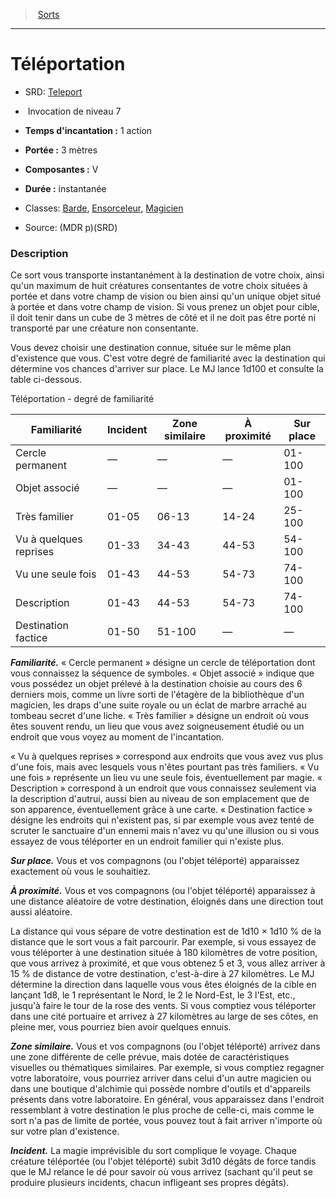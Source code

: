 ﻿---
!SpellItem
Family: SpellHD
Name: Téléportation
AltName: '[Teleport](srd_spells_teleport.md)'
Type: Invocation
Level: 7
CastingTime: 1 action
Range: 3 mètres
Components: V
Duration: instantanée
Classes: '[Barde](hd_bard.md), [Ensorceleur](hd_sorcerer.md), [Magicien](hd_wizard.md)'
Source: (MDR p)(SRD)
Id: spells_hd.md#téléportation
ParentLink: spells_hd.md#sorts
ParentName: Sorts
NameLevel: 1
Attributes: {}
AttributesDictionary: >+
  {}

---
> [Sorts](hd_spells.md)

---

# Téléportation

- SRD: [Teleport](srd_spells_teleport.md)

-  Invocation de niveau 7

- **Temps d'incantation :** 1 action

- **Portée :** 3 mètres

- **Composantes :** V

- **Durée :** instantanée

- Classes: [Barde](hd_bard.md), [Ensorceleur](hd_sorcerer.md), [Magicien](hd_wizard.md)

- Source: (MDR p)(SRD)

### Description

Ce sort vous transporte instantanément à la destination de votre choix, ainsi qu'un maximum de huit créatures consentantes de votre choix situées à portée et dans votre champ de vision ou bien ainsi qu'un unique objet situé à portée et dans votre champ de vision. Si vous prenez un objet pour cible, il doit tenir dans un cube de 3 mètres de côté et il ne doit pas être porté ni transporté par une créature non consentante.

Vous devez choisir une destination connue, située sur le même plan d'existence que vous. C'est votre degré de familiarité avec la destination qui détermine vos chances d'arriver sur place. Le MJ lance 1d100 et consulte la table ci-dessous.

Téléportation - degré de familiarité

|Familiarité|Incident|Zone similaire|À proximité|Sur place|
|---|---|---|---|---|
|Cercle permanent|—|—|—|01-100|
|Objet associé|—|—|—|01-100|
|Très familier|01-05|06-13|14-24|25-100|
|Vu à quelques reprises|01-33|34-43|44-53|54-100|
|Vu une seule fois|01-43|44-53|54-73|74-100|
|Description|01-43|44-53|54-73|74-100|
|Destination factice|01-50|51-100|—|—|

**_Familiarité._** « Cercle permanent » désigne un cercle de téléportation dont vous connaissez la séquence de symboles. « Objet associé » indique que vous possédez un objet prélevé à la destination choisie au cours des 6 derniers mois, comme un livre sorti de l'étagère de la bibliothèque d'un magicien, les draps d'une suite royale ou un éclat de marbre arraché au tombeau secret d'une liche. « Très familier » désigne un endroit où vous êtes souvent rendu, un lieu que vous avez soigneusement étudié ou un endroit que vous voyez au moment de l'incantation.

« Vu à quelques reprises » correspond aux endroits que vous avez vus plus d'une fois, mais avec lesquels vous n'êtes pourtant pas très familiers. « Vu une fois » représente un lieu vu une seule fois, éventuellement par magie. « Description » correspond à un endroit que vous connaissez seulement via la description d'autrui, aussi bien au niveau de son emplacement que de son apparence, éventuellement grâce à une carte. « Destination factice » désigne les endroits qui n'existent pas, si par exemple vous avez tenté de scruter le sanctuaire d'un ennemi mais n'avez vu qu'une illusion ou si vous essayez de vous téléporter en un endroit familier qui n'existe plus.

**_Sur place._** Vous et vos compagnons (ou l'objet téléporté) apparaissez exactement où vous le souhaitiez.

**_À proximité._** Vous et vos compagnons (ou l'objet téléporté) apparaissez à une distance aléatoire de votre destination, éloignés dans une direction tout aussi aléatoire.

La distance qui vous sépare de votre destination est de 1d10 × 1d10 % de la distance que le sort vous a fait parcourir. Par exemple, si vous essayez de vous téléporter à une destination située à 180 kilomètres de votre position, que vous arrivez à proximité, et que vous obtenez 5 et 3, vous allez arriver à 15 % de distance de votre destination, c'est-à-dire à 27 kilomètres. Le MJ détermine la direction dans laquelle vous vous êtes éloignés de la cible en lançant 1d8, le 1 représentant le Nord, le 2 le Nord-Est, le 3 l'Est, etc., jusqu'à faire le tour de la rose des vents. Si vous comptiez vous téléporter dans une cité portuaire et arrivez à 27 kilomètres au large de ses côtes, en pleine mer, vous pourriez bien avoir quelques ennuis.

**_Zone similaire._** Vous et vos compagnons (ou l'objet téléporté) arrivez dans une zone différente de celle prévue, mais dotée de caractéristiques visuelles ou thématiques similaires. Par exemple, si vous comptiez regagner votre laboratoire, vous pourriez arriver dans celui d'un autre magicien ou dans une boutique d'alchimie qui possède nombre d'outils et d'appareils présents dans votre laboratoire. En général, vous apparaissez dans l'endroit ressemblant à votre destination le plus proche de celle-ci, mais comme le sort n'a pas de limite de portée, vous pouvez tout à fait arriver n'importe où sur votre plan d'existence.

**_Incident._** La magie imprévisible du sort complique le voyage. Chaque créature téléportée (ou l'objet téléporté) subit 3d10 dégâts de force tandis que le MJ relance le dé pour savoir où vous arrivez (sachant qu'il peut se produire plusieurs incidents, chacun infligeant ses propres dégâts).

